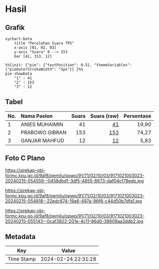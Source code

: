 # Hasil

## Grafik

```mermaid
xychart-beta
    title "Perolehan Suara TPS"
    x-axis [01, 02, 03]
    y-axis "Suara" 0 --> 153
    bar [41, 153, 12]
```

```mermaid
%%{init: {"pie": {"textPosition": 0.5}, "themeVariables": {"pieOuterStrokeWidth": "5px"}} }%%
pie showData
    "1" : 41
    "2" : 153
    "3" : 12
```

## Tabel

| No. | Nama Paslon    | Suara | Suara (raw) | Persentase |
|:--- |:-------------- | -----:| -----------:| ----------:|
| 1   | ANIES MUHAIMIN | 41    | [41][p-1]   | 19,90      |
| 2   | PRABOWO GIBRAN | 153   | [153][p-2]  | 74,27      |
| 3   | GANJAR MAHFUD  | 12    | [12][p-3]   | 5,83       |


[p-1]: https://github.com/gigit-pemilu/pemilu-2024-91-papua/blob/main/pilpres/hitung-suara/sub/91-papua/sub/71-kota-jayapura/sub/02-jayapura-selatan/sub/1003-numbay/sub/023-tps/sub/paslon-1.txt
[p-2]: https://github.com/gigit-pemilu/pemilu-2024-91-papua/blob/main/pilpres/hitung-suara/sub/91-papua/sub/71-kota-jayapura/sub/02-jayapura-selatan/sub/1003-numbay/sub/023-tps/sub/paslon-2.txt
[p-3]: https://github.com/gigit-pemilu/pemilu-2024-91-papua/blob/main/pilpres/hitung-suara/sub/91-papua/sub/71-kota-jayapura/sub/02-jayapura-selatan/sub/1003-numbay/sub/023-tps/sub/paslon-3.txt

## Foto C Plano

https://sirekap-obj-formc.kpu.go.id/9af8/pemilu/ppwp/91/71/02/10/03/9171021003023-20240215-054559--0458dbd1-3df5-4855-8673-daf04cf78eeb.jpg

https://sirekap-obj-formc.kpu.go.id/9af8/pemilu/ppwp/91/71/02/10/03/9171021003023-20240215-054818--22edc674-19a6-497a-96f6-c44d50b7dfa1.jpg

https://sirekap-obj-formc.kpu.go.id/9af8/pemilu/ppwp/91/71/02/10/03/9171021003023-20240215-055143--0caf3822-201e-4c11-86d0-38609aa3ddb2.jpg


## Metadata

| Key        | Value               |
| ---------- | ------------------- |
| Time Stamp | 2024-02-24 22:31:28 |



